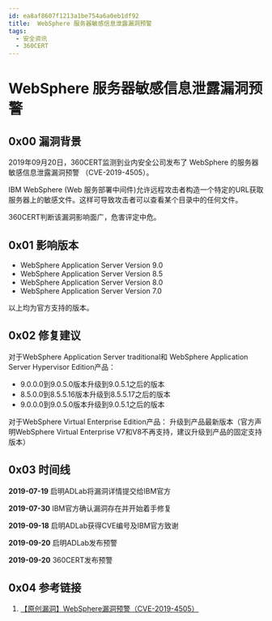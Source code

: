 ```yaml
---
id: ea8af8607f1213a1be754a6a0eb1df92
title:  WebSphere 服务器敏感信息泄露漏洞预警
tags: 
  - 安全资讯
  - 360CERT
---
```


#  WebSphere 服务器敏感信息泄露漏洞预警

0x00 漏洞背景
---------


2019年09月20日，360CERT监测到业内安全公司发布了 WebSphere 的服务器敏感信息泄露漏洞预警 （CVE-2019-4505）。


IBM WebSphere (Web 服务部署中间件)允许远程攻击者构造一个特定的URL获取服务器上的敏感文件。这样可导致攻击者可以查看某个目录中的任何文件。


360CERT判断该漏洞影响面广，危害评定中危。


0x01 影响版本
---------


* WebSphere Application Server Version 9.0
* WebSphere Application Server Version 8.5
* WebSphere Application Server Version 8.0
* WebSphere Application Server Version 7.0


以上均为官方支持的版本。


0x02 修复建议
---------


对于WebSphere Application Server traditional和 WebSphere Application Server Hypervisor Edition产品：


* 9.0.0.0到9.0.5.0版本升级到9.0.5.1之后的版本
* 8.5.0.0到8.5.5.16版本升级到8.5.5.17之后的版本
* 9.0.0.0到9.0.5.0版本升级到9.0.5.1之后的版本


对于WebSphere Virtual Enterprise Edition产品：
升级到产品最新版本（官方声明WebSphere Virtual Enterprise V7和V8不再支持，建议升级到产品的固定支持版本）


0x03 时间线
--------


**2019-07-19** 启明ADLab将漏洞详情提交给IBM官方


**2019-07-30** IBM官方确认漏洞存在并开始着手修复


**2019-09-18** 启明ADLab获得CVE编号及IBM官方致谢


**2019-09-20** 启明ADLab发布预警


**2019-09-20** 360CERT发布预警


0x04 参考链接
---------


1. [【原创漏洞】WebSphere漏洞预警（CVE-2019-4505）](https://mp.weixin.qq.com/s/Oy1JRY2uzJeZI6NHydDLzQ)


